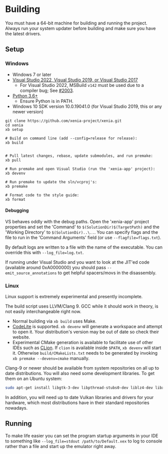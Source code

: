 # Building

You must have a 64-bit machine for building and running the project. Always
run your system updater before building and make sure you have the latest
drivers.

## Setup

### Windows

* Windows 7 or later
* [Visual Studio 2022, Visual Studio 2019, or Visual Studio 2017](https://www.visualstudio.com/downloads/)
  * For Visual Studio 2022, MSBuild `v142` must be used due to a compiler bug; See [#2003](https://github.com/xenia-project/xenia/issues/2003).
* [Python 3.6+](https://www.python.org/downloads/)
  * Ensure Python is in PATH.
* Windows 10 SDK version 10.0.19041.0 (for Visual Studio 2019, this or any newer version)

```
git clone https://github.com/xenia-project/xenia.git
cd xenia
xb setup

# Build on command line (add --config=release for release):
xb build


# Pull latest changes, rebase, update submodules, and run premake:
xb pull

# Run premake and open Visual Studio (run the 'xenia-app' project):
xb devenv

# Run premake to update the sln/vcproj's:
xb premake

# Format code to the style guide:
xb format
```
<!--
# Remove intermediate files and build outputs (doesn't work on Linux):
xb clean

# Check for lint errors with clang-format:
xb lint

# Run the style checker on all code:
xb style

# Remove all build/ output and do a hard git reset:
xb nuke

# Runs the clang-tidy checker on all code:
xb tidy


## Testing:

# Generate tests:
xb gentests

# Run tests:
xb test

# Run GPU tests:
xb gputest


## Other:

# Generate SPIR-V binaries and header files:
xb genspirv
-->

#### Debugging

VS behaves oddly with the debug paths. Open the 'xenia-app' project properties
and set the 'Command' to `$(SolutionDir)$(TargetPath)` and the
'Working Directory' to `$(SolutionDir)..\..`. You can specify flags and
the file to run in the 'Command Arguments' field (or use `--flagfile=flags.txt`).

By default logs are written to a file with the name of the executable. You can
override this with `--log_file=log.txt`.

If running under Visual Studio and you want to look at the JIT'ed code
(available around 0xA0000000) you should pass `--emit_source_annotations` to
get helpful spacers/movs in the disassembly.

### Linux

Linux support is extremely experimental and presently incomplete.

The build script uses LLVM/Clang 9. GCC while it should work in theory, is not easily
interchangeable right now.

* Normal building via `xb build` uses Make.
* [CodeLite](https://codelite.org) is supported. `xb devenv` will generate a workspace and attempt to open it. Your distribution's version may be out of date so check their website.
* Experimental CMake generation is available to facilitate use of other IDEs such as [CLion](https://www.jetbrains.com/clion/). If `clion` is available inside `$PATH`, `xb devenv` will start it. Otherwise `build/CMakeLists.txt` needs to be generated by invoking `xb premake --devenv=cmake` manually.

Clang-9 or newer should be available from system repositories on all up to date distributions.
You will also need some development libraries. To get them on an Ubuntu system:

```bash
sudo apt-get install libgtk-3-dev libpthread-stubs0-dev liblz4-dev libx11-dev libx11-xcb-dev libvulkan-dev libsdl2-dev libiberty-dev libunwind-dev libc++-dev libc++abi-dev
```

In addition, you will need up to date Vulkan libraries and drivers for your hardware, which most distributions have in their standard repositories nowadays.

## Running

To make life easier you can set the program startup arguments in your IDE to something like `--log_file=stdout /path/to/Default.xex` to log to console rather than a file and start up the emulator right away.
